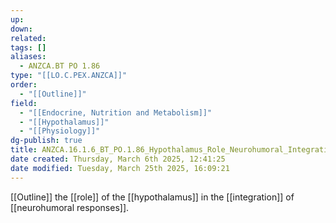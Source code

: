 ```yaml
---
up: 
down: 
related: 
tags: []
aliases:
  - ANZCA.BT PO 1.86
type: "[[LO.C.PEX.ANZCA]]"
order:
  - "[[Outline]]"
field:
  - "[[Endocrine, Nutrition and Metabolism]]"
  - "[[Hypothalamus]]"
  - "[[Physiology]]"
dg-publish: true
title: ANZCA.16.1.6_BT_PO.1.86_Hypothalamus_Role_Neurohumoral_Integration
date created: Thursday, March 6th 2025, 12:41:25
date modified: Tuesday, March 25th 2025, 16:09:21
---
```


[[Outline]] the [[role]] of the [[hypothalamus]] in the [[integration]] of [[neurohumoral responses]].
